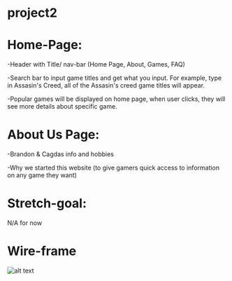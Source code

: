 # project2

# Home-Page:

-Header with Title/ nav-bar (Home Page, About, Games, FAQ)

-Search bar to input game titles and get what you input. For example, type in Assasin's Creed, all of the Assasin's creed game titles will appear.

-Popular games will be displayed on home page, when user clicks, they will see more details about specific game.

# About Us Page:

-Brandon & Cagdas info and hobbies

-Why we started this website (to give gamers quick access to information on any game they want)

# Stretch-goal:

N/A for now

# Wire-frame

![alt text](image.png)
